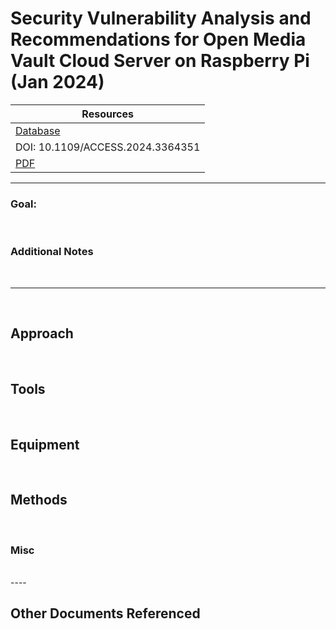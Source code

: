 # Security Vulnerability Analysis and Recommendations for Open Media Vault Cloud Server on Raspberry Pi (Jan 2024)
 
| Resources	|
|----------|
| [Database](https://doi.org/10.1109/ACCESS.2024.3364351) |
| DOI: 10.1109/ACCESS.2024.3364351 |
| [PDF](https://ieeexplore.ieee.org/stamp/stamp.jsp?tp=&arnumber=10430147) 	|

----

### Goal: 


<br>

### Additional Notes



<br>

----

<br>

<a id="approach"></a>
## Approach


	
<br>

<a id="tools"></a>
## Tools


<br>

<a id="equipment"></a>
## Equipment


<br>

<a id="methods"></a>
## Methods


<br> 

<a id="misc"></a>
### Misc


<br>
----

## Other Documents Referenced
	
